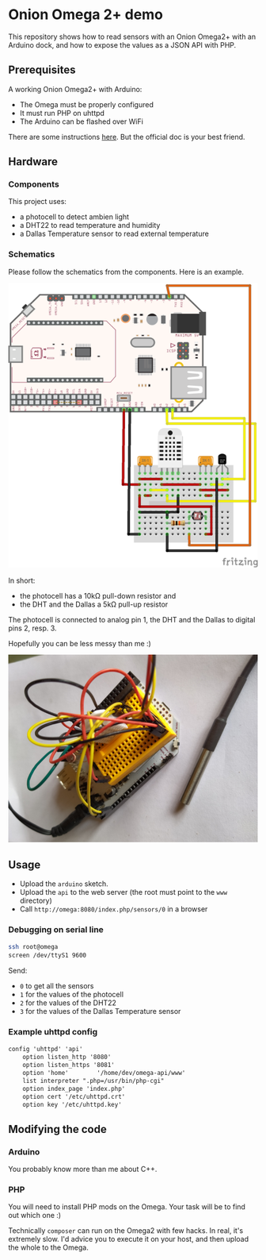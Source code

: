 # Onion Omega 2+ demo

This repository shows how to read sensors with an Onion Omega2+ with an Arduino 
dock, and how to expose the values as a JSON API with PHP.

## Prerequisites

A working Onion Omega2+ with Arduino:

  * The Omega must be properly configured
  * It must run PHP on uhttpd
  * The Arduino can be flashed over WiFi

There are some instructions [here](https://github.com/sixty-nine/onion-omega2). But
the official doc is your best friend.

## Hardware

### Components

This project uses:

 * a photocell to detect ambien light 
 * a DHT22 to read temperature and humidity
 * a Dallas Temperature sensor to read external temperature

### Schematics
 
Please follow the schematics from the components. Here is an example.

![Schematics](./fritzing/OmegaSensors.png)

In short:
 * the photocell has a 10kΩ pull-down resistor and
 * the DHT and the Dallas a 5kΩ pull-up resistor

The photocell is connected to analog pin 1, the DHT and the Dallas
to digital pins 2, resp. 3.

Hopefully you can be less messy than me :)

![Schematics](./fritzing/cables.jpg)
 
## Usage

 * Upload the `arduino` sketch.
 * Upload the `api` to the web server (the root must point to the `www` directory)
 * Call `http://omega:8080/index.php/sensors/0` in a browser

### Debugging on serial line

```bash
ssh root@omega
screen /dev/ttyS1 9600
```

Send:
 * `0` to get all the sensors
 * `1` for the values of the photocell
 * `2` for the values of the DHT22
 * `3` for the values of the Dallas Temperature sensor
 

### Example uhttpd config

```
config 'uhttpd' 'api'
    option listen_http '8080'
    option listen_https '8081'
    option 'home'        '/home/dev/omega-api/www'
    list interpreter ".php=/usr/bin/php-cgi"
    option index_page 'index.php'
    option cert '/etc/uhttpd.crt'
    option key '/etc/uhttpd.key'
```

## Modifying the code

### Arduino

You probably know more than me about C++.

### PHP

You will need to install PHP mods on the Omega. Your task will be to find out which one :)

Technically `composer` can run on the Omega2 with few hacks. In real, it's extremely
slow. I'd advice you to execute it on your host, and then upload the whole to the Omega.